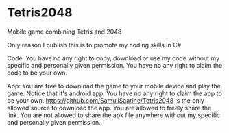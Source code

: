 # Tetris2048
Mobile game combining Tetris and 2048

Only reason I publish this is to promote my coding skills in C#

Code:
You have no any right to copy, download or use my code without my specific and personally given permission.
You have no any right to claim the code to be your own.

App:
You are free to download the game to your mobile device and play the game. Notice that it's android app.
You have no any right to claim the app to be your own.
https://github.com/SamuliSaarine/Tetris2048 is the only allowed source to download the app. You are allowed to freely share the link.
You are not allowed to share the apk file anywhere without my specific and personally given permission.
